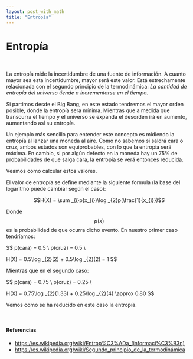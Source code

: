 ```yaml
---
layout: post_with_math
title: "Entropía"
---
```


# Entropía

<br>

La entropía mide la incertidumbre de una fuente de información. A cuanto mayor
sea esta incertidumbre, mayor será este valor. Está estrechamente relacionada
con el segundo principio de la termodinámica:
*La cantidad de entropía del universo tiende a incrementarse en el tiempo.*

Si partimos desde el Big Bang, en este estado tendremos el mayor orden posible,
donde la entropía sera mínima. Mientras que a medida que transcurra el tiempo y
el universo se expanda el desorden irá en aumento, aumentando así
su entropía.

Un ejemplo más sencillo para entender este concepto es midiendo la entropía al
lanzar una moneda al aire. Como no sabemos si saldrá cara o cruz, ambos estados
son equiprobables, con lo que la entropía será máxima. En cambio, si por algún
defecto en la moneda hay un 75% de probabilidades de que salga cara, la entropía
se verá entonces reducida.

Veamos como calcular estos valores.

El valor de entropía se define mediante la siguiente formula (la base del
logaritmo puede cambiar según el caso):

$$H(X) = \sum _{i}p(x_{i})\log _{2}p(\frac{1}{x_{i}})$$

Donde $$p(x)$$ es la probabilidad de que ocurra dicho evento. En nuestro primer caso
tendríamos:

$$
p(cara) = 0.5 \\
p(cruz) = 0.5 \\

H(X) = 0.5\log _{2}(2) + 0.5\log _{2}(2) = 1
$$

Mientras que en el segundo caso:

$$
p(cara) = 0.75 \\
p(cruz) = 0.25 \\

H(X) = 0.75\log _{2}(1.33) + 0.25\log _{2}(4) \approx 0.80
$$

Vemos como se ha reducido en este caso la entropía.

<br>

#### Referencias

- https://es.wikipedia.org/wiki/Entrop%C3%ADa_(informaci%C3%B3n)
- https://es.wikipedia.org/wiki/Segundo_principio_de_la_termodinámica
